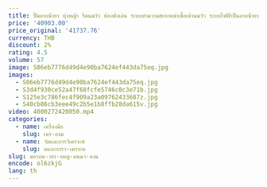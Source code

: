 ```yaml
---
title: ปั๊มอาบน้ํายา ทุ่งหญ้า รีดนมวัว ห้องนั่งเล่น ระบบทําความสะอาดฆ่าเชื้อเต้านมวัว ระบบไฟฟ้าปืนอาบน้ํายา
price: '40903.00'
price_original: '41737.76'
currency: THB
discount: 2%
rating: 4.5
volume: 57
image: S06eb7776d49d4e90ba7624ef443da75eq.jpg
images:
  - S06eb7776d49d4e90ba7624ef443da75eq.jpg
  - S3d4f930ce52a47f68fcfe5746c0c3e71b.jpg
  - S125e3c786fec4f909a23a09762433687z.jpg
  - S40cb86cb3eee49c2b5e1b8ffb28da615v.jpg
video: 4000272420050.mp4
categories:
  - name: เครื่องมือ
    slug: เคร-องม
  - name: วัดและการวิเคราะห์
    slug: ดและการว-เคราะห
slug: มอาบน-ายา-งหญ-ดนมว-องน
encode: ol6zkjG
lang: th
---
```

  